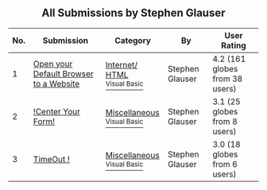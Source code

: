 ﻿<div align="center">

## All Submissions by Stephen Glauser

</div>

No.  | Submission | Category | By   | User Rating
---- | ---------- | -------- | ---- | -----------
1 | [Open your Default Browser to a Website<br />](https://github.com/Planet-Source-Code/stephen-glauser-open-your-default-browser-to-a-website__1-2731) | [Internet/ HTML<br /><sup>Visual Basic</sup>](../ByCategory/internet-html__1-34.md) | Stephen Glauser | 4.2 (161 globes from 38 users)
2 | [\!Center Your Form\!<br />](https://github.com/Planet-Source-Code/stephen-glauser-center-your-form__1-2736) | [Miscellaneous<br /><sup>Visual Basic</sup>](../ByCategory/miscellaneous__1-1.md) | Stephen Glauser | 3.1 (25 globes from 8 users)
3 | [TimeOut \!<br />](https://github.com/Planet-Source-Code/stephen-glauser-timeout__1-2734) | [Miscellaneous<br /><sup>Visual Basic</sup>](../ByCategory/miscellaneous__1-1.md) | Stephen Glauser | 3.0 (18 globes from 6 users)
